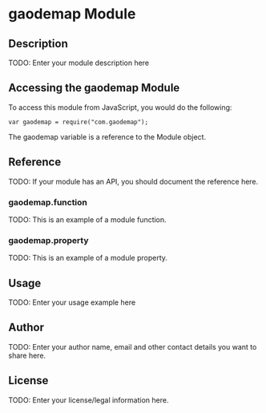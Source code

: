 # gaodemap Module

## Description

TODO: Enter your module description here

## Accessing the gaodemap Module

To access this module from JavaScript, you would do the following:

    var gaodemap = require("com.gaodemap");

The gaodemap variable is a reference to the Module object.

## Reference

TODO: If your module has an API, you should document
the reference here.

### gaodemap.function

TODO: This is an example of a module function.

### gaodemap.property

TODO: This is an example of a module property.

## Usage

TODO: Enter your usage example here

## Author

TODO: Enter your author name, email and other contact
details you want to share here.

## License

TODO: Enter your license/legal information here.
